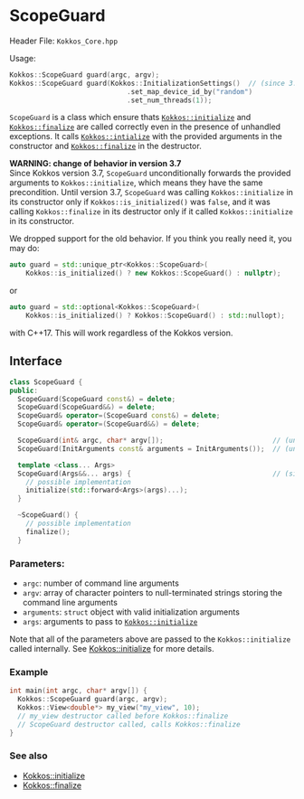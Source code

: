 # ScopeGuard

Header File: `Kokkos_Core.hpp`

Usage: 
```c++
Kokkos::ScopeGuard guard(argc, argv);
Kokkos::ScopeGuard guard(Kokkos::InitializationSettings()  // (since 3.7)
                             .set_map_device_id_by("random")
                             .set_num_threads(1));
```

`ScopeGuard` is a class which ensure thats [`Kokkos::initialize`](initialize) and
[`Kokkos::finalize`](finalize) are called correctly even in the presence of unhandled
exceptions.
It calls [`Kokkos::intialize`](initialize) with the provided arguments in the
constructor and [`Kokkos::finalize`](finalize) in the destructor.


**WARNING: change of behavior in version 3.7**  
Since Kokkos version 3.7, `ScopeGuard` unconditionally forwards the provided
arguments to `Kokkos::initialize`, which means they have the same precondition.
Until version 3.7, `ScopeGuard` was calling `Kokkos::initialize` in its
constructor only if `Kokkos::is_initialized()` was `false`, and it was calling
`Kokkos::finalize` in its destructor only if it called `Kokkos::initialize` in
its constructor.

We dropped support for the old behavior.  If you think you really need it, you
may do:
```C++
auto guard = std::unique_ptr<Kokkos::ScopeGuard>(
    Kokkos::is_initialized() ? new Kokkos::ScopeGuard() : nullptr);
```
or
```C++
auto guard = std::optional<Kokkos::ScopeGuard>(
    Kokkos::is_initialized() ? Kokkos::ScopeGuard() : std::nullopt);
```
with C++17.  This will work regardless of the Kokkos version.

## Interface

```c++
class ScopeGuard {
public:
  ScopeGuard(ScopeGuard const&) = delete;
  ScopeGuard(ScopeGuard&&) = delete;
  ScopeGuard& operator=(ScopeGuard const&) = delete;
  ScopeGuard& operator=(ScopeGuard&&) = delete;

  ScopeGuard(int& argc, char* argv[]);                           // (until 3.7)
  ScopeGuard(InitArguments const& arguments = InitArguments());  // (until 3.7)

  template <class... Args>
  ScopeGuard(Args&&... args) {                                   // (since 3.7)
    // possible implementation
    initialize(std::forward<Args>(args)...);
  }

  ~ScopeGuard() {
    // possible implementation
    finalize();
  }
```

### Parameters:

* `argc`: number of command line arguments
* `argv`: array of character pointers to null-terminated strings storing the command line arguments
* `arguments`: `struct` object with valid initialization arguments
* `args`: arguments to pass to [`Kokkos::initialize`](initialize)

Note that all of the parameters above are passed to the `Kokkos::initialize` called internally.  See [Kokkos::initialize](initialize) for more details.

### Example

```c++
int main(int argc, char* argv[]) {
  Kokkos::ScopeGuard guard(argc, argv);
  Kokkos::View<double*> my_view("my_view", 10);
  // my_view destructor called before Kokkos::finalize
  // ScopeGuard destructor called, calls Kokkos::finalize
}
```

### See also
* [Kokkos::initialize](initialize)
* [Kokkos::finalize](finalize)
